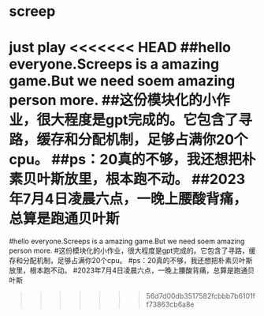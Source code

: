 # screep
 just play
<<<<<<< HEAD
##hello everyone.Screeps is a amazing game.But we need soem amazing person more.
##这份模块化的小作业，很大程度是gpt完成的。它包含了寻路，缓存和分配机制，足够占满你20个cpu。
##ps：20真的不够，我还想把朴素贝叶斯放里，根本跑不动。
##2023年7月4日凌晨六点，一晚上腰酸背痛，总算是跑通贝叶斯
=======
#hello everyone.Screeps is a amazing game.But we need soem amazing person more.
#这份模块化的小作业，很大程度是gpt完成的。它包含了寻路，缓存和分配机制，足够占满你20个cpu。
#ps：20真的不够，我还想把朴素贝叶斯放里，根本跑不动。
#2023年7月4日凌晨六点，一晚上腰酸背痛，总算是跑通贝叶斯
>>>>>>> 56d7d00db3517582fcbbb7b6101ff73863cb6a8e
